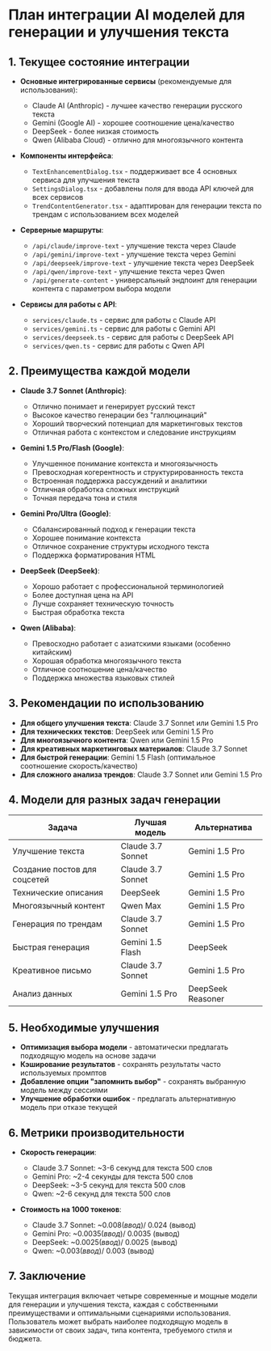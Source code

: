 # План интеграции AI моделей для генерации и улучшения текста

## 1. Текущее состояние интеграции

- **Основные интегрированные сервисы** (рекомендуемые для использования):
  - Claude AI (Anthropic) - лучшее качество генерации русского текста
  - Gemini (Google AI) - хорошее соотношение цена/качество
  - DeepSeek - более низкая стоимость
  - Qwen (Alibaba Cloud) - отлично для многоязычного контента

- **Компоненты интерфейса**:
  - `TextEnhancementDialog.tsx` - поддерживает все 4 основных сервиса для улучшения текста
  - `SettingsDialog.tsx` - добавлены поля для ввода API ключей для всех сервисов
  - `TrendContentGenerator.tsx` - адаптирован для генерации текста по трендам с использованием всех моделей

- **Серверные маршруты**:
  - `/api/claude/improve-text` - улучшение текста через Claude
  - `/api/gemini/improve-text` - улучшение текста через Gemini
  - `/api/deepseek/improve-text` - улучшение текста через DeepSeek
  - `/api/qwen/improve-text` - улучшение текста через Qwen
  - `/api/generate-content` - универсальный эндпоинт для генерации контента с параметром выбора модели

- **Сервисы для работы с API**:
  - `services/claude.ts` - сервис для работы с Claude API
  - `services/gemini.ts` - сервис для работы с Gemini API
  - `services/deepseek.ts` - сервис для работы с DeepSeek API 
  - `services/qwen.ts` - сервис для работы с Qwen API

## 2. Преимущества каждой модели

- **Claude 3.7 Sonnet (Anthropic)**:
  - Отлично понимает и генерирует русский текст
  - Высокое качество генерации без "галлюцинаций"
  - Хороший творческий потенциал для маркетинговых текстов
  - Отличная работа с контекстом и следование инструкциям

- **Gemini 1.5 Pro/Flash (Google)**:
  - Улучшенное понимание контекста и многоязычность
  - Превосходная когерентность и структурированность текста
  - Встроенная поддержка рассуждений и аналитики
  - Отличная обработка сложных инструкций
  - Точная передача тона и стиля

- **Gemini Pro/Ultra (Google)**:
  - Сбалансированный подход к генерации текста
  - Хорошее понимание контекста
  - Отличное сохранение структуры исходного текста
  - Поддержка форматирования HTML

- **DeepSeek (DeepSeek)**:
  - Хорошо работает с профессиональной терминологией
  - Более доступная цена на API
  - Лучше сохраняет техническую точность
  - Быстрая обработка текста

- **Qwen (Alibaba)**:
  - Превосходно работает с азиатскими языками (особенно китайским)
  - Хорошая обработка многоязычного текста
  - Отличное соотношение цена/качество
  - Поддержка множества языковых стилей

## 3. Рекомендации по использованию

- **Для общего улучшения текста**: Claude 3.7 Sonnet или Gemini 1.5 Pro
- **Для технических текстов**: DeepSeek или Gemini 1.5 Pro
- **Для многоязычного контента**: Qwen или Gemini 1.5 Pro
- **Для креативных маркетинговых материалов**: Claude 3.7 Sonnet
- **Для быстрой генерации**: Gemini 1.5 Flash (оптимальное соотношение скорость/качество)
- **Для сложного анализа трендов**: Claude 3.7 Sonnet или Gemini 1.5 Pro

## 4. Модели для разных задач генерации

| Задача | Лучшая модель | Альтернатива |
|--------|--------------|--------------|
| Улучшение текста | Claude 3.7 Sonnet | Gemini 1.5 Pro |
| Создание постов для соцсетей | Claude 3.7 Sonnet | Gemini 1.5 Pro |
| Технические описания | DeepSeek | Gemini 1.5 Pro |
| Многоязычный контент | Qwen Max | Gemini 1.5 Pro |
| Генерация по трендам | Claude 3.7 Sonnet | Gemini 1.5 Pro |
| Быстрая генерация | Gemini 1.5 Flash | DeepSeek |
| Креативное письмо | Claude 3.7 Sonnet | Gemini 1.5 Pro |
| Анализ данных | Gemini 1.5 Pro | DeepSeek Reasoner |

## 5. Необходимые улучшения

- **Оптимизация выбора модели** - автоматически предлагать подходящую модель на основе задачи
- **Кэширование результатов** - сохранять результаты часто используемых промптов
- **Добавление опции "запомнить выбор"** - сохранять выбранную модель между сессиями
- **Улучшение обработки ошибок** - предлагать альтернативную модель при отказе текущей

## 6. Метрики производительности

- **Скорость генерации**: 
  - Claude 3.7 Sonnet: ~3-6 секунд для текста 500 слов
  - Gemini Pro: ~2-4 секунды для текста 500 слов
  - DeepSeek: ~3-5 секунд для текста 500 слов
  - Qwen: ~2-6 секунд для текста 500 слов

- **Стоимость на 1000 токенов**:
  - Claude 3.7 Sonnet: ~$0.008 (ввод) / ~$0.024 (вывод)
  - Gemini Pro: ~$0.0035 (ввод) / ~$0.0035 (вывод) 
  - DeepSeek: ~$0.0025 (ввод) / ~$0.0025 (вывод)
  - Qwen: ~$0.003 (ввод) / ~$0.003 (вывод)

## 7. Заключение

Текущая интеграция включает четыре современные и мощные модели для генерации и улучшения текста, каждая с собственными преимуществами и оптимальными сценариями использования. Пользователь может выбрать наиболее подходящую модель в зависимости от своих задач, типа контента, требуемого стиля и бюджета.